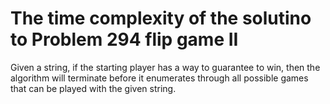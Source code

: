 # The time complexity of the solutino to Problem 294 flip game II

Given a string, if the starting player has a way to guarantee to win, then the algorithm will terminate before it enumerates through all possible games that can be played with the given string. 
